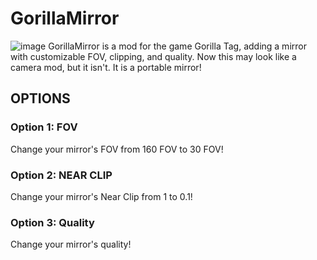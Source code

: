 # GorillaMirror
![image](https://github.com/user-attachments/assets/b9ff1193-c18c-433b-9791-c02b26073e36)
GorillaMirror is a mod for the game Gorilla Tag, adding a mirror with customizable FOV, clipping, and quality.
Now this may look like a camera mod, but it isn't. It is a portable mirror!

## OPTIONS
### Option 1: FOV
Change your mirror's FOV from 160 FOV to 30 FOV!
### Option 2: NEAR CLIP
Change your mirror's Near Clip from 1 to 0.1!
### Option 3: Quality
Change your mirror's quality!
